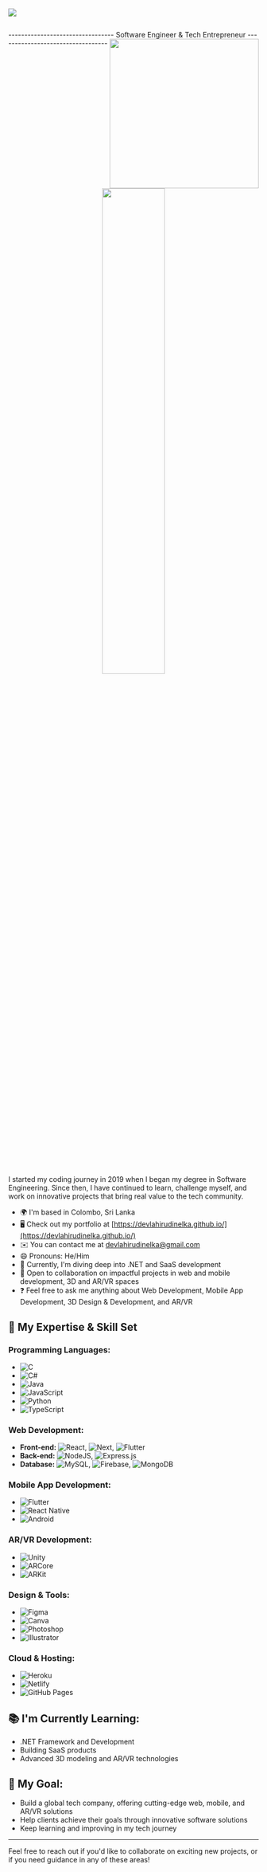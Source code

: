 <h1><p align="left">
  <a href="https://github.com/devlahirudinelka/readme-typing-svg"><img src="https://readme-typing-svg.herokuapp.com?font=Fira+Code&pause=1000&width=600&lines=Hi+%F0%9F%91%8B%F0%9F%8F%BB%2C+I+am+Lahiru+D+K+Yapa"></a>
</p></h1>
---------------------------------
Software Engineer & Tech Entrepreneur
----------------------------------

<img align="right" width="300em" height="300em" src="https://github.com/birobirobiro/birobirobiro/blob/master/animation_500_kv8i962g.gif?raw=true"/>

<div align="center">
<img src="https://rishavanand.github.io/static/images/greetings.gif" align="center" width="50%" />
</div> 

<br/>

I started my coding journey in 2019 when I began my degree in Software Engineering. Since then, I have continued to learn, challenge myself, and work on innovative projects that bring real value to the tech community. 

- 🌍 I'm based in Colombo, Sri Lanka
- 🖥️ Check out my portfolio at [https://devlahirudinelka.github.io/](https://devlahirudinelka.github.io/)
- ✉️ You can contact me at [devlahirudinelka@gmail.com](mailto:devlahirudinelka@gmail.com)
- 😄 Pronouns: He/Him
- 🧠 Currently, I'm diving deep into .NET and SaaS development
- 🤝 Open to collaboration on impactful projects in web and mobile development, 3D and AR/VR spaces
- ❓ Feel free to ask me anything about Web Development, Mobile App Development, 3D Design & Development, and AR/VR

## 🚀 My Expertise & Skill Set

### **Programming Languages:**
- ![C](https://img.shields.io/badge/c-%2300599C.svg?style=for-the-badge&logo=c&logoColor=white) 
- ![C#](https://img.shields.io/badge/C%23-239120?style=for-the-badge&logo=c-sharp&logoColor=white)
- ![Java](https://img.shields.io/badge/Java-ED8B00?style=for-the-badge&logo=openjdk&logoColor=white) 
- ![JavaScript](https://img.shields.io/badge/javascript-%23323330.svg?style=for-the-badge&logo=javascript&logoColor=%23F7DF1E) 
- ![Python](https://img.shields.io/badge/python-3670A0?style=for-the-badge&logo=python&logoColor=ffdd54) 
- ![TypeScript](https://img.shields.io/badge/TypeScript-007ACC?style=for-the-badge&logo=typescript&logoColor=white)

### **Web Development:**
- **Front-end:** ![React](https://img.shields.io/badge/react-%2320232a.svg?style=for-the-badge&logo=react&logoColor=%2361DAFB), ![Next](https://img.shields.io/badge/Next.js-000000?style=for-the-badge&logo=next.js&logoColor=white), ![Flutter](https://img.shields.io/badge/Flutter-3670A0?style=for-the-badge&logo=flutter&logoColor=ffdd54)
- **Back-end:** ![NodeJS](https://img.shields.io/badge/node.js-6DA55F?style=for-the-badge&logo=node.js&logoColor=white), ![Express.js](https://img.shields.io/badge/express.js-%23404d59.svg?style=for-the-badge&logo=express&logoColor=%2361DAFB)
- **Database:** ![MySQL](https://img.shields.io/badge/mysql-%2300f.svg?style=for-the-badge&logo=mysql&logoColor=white), ![Firebase](https://img.shields.io/badge/firebase-%23039BE5.svg?style=for-the-badge&logo=firebase), ![MongoDB](https://img.shields.io/badge/MongoDB-%234ea94b.svg?style=for-the-badge&logo=mongodb&logoColor=white)

### **Mobile App Development:**
- ![Flutter](https://img.shields.io/badge/Flutter-3670A0?style=for-the-badge&logo=flutter&logoColor=ffdd54)
- ![React Native](https://img.shields.io/badge/React%20Native-5C2D91?style=for-the-badge&logo=reactnative&logoColor=white)
- ![Android](https://img.shields.io/badge/android-%234CAF50.svg?style=for-the-badge&logo=android&logoColor=white)

### **AR/VR Development:**
- ![Unity](https://img.shields.io/badge/Unity-000000?style=for-the-badge&logo=unity&logoColor=white)
- ![ARCore](https://img.shields.io/badge/ARCore-4285F4?style=for-the-badge&logo=google-ar&logoColor=white)
- ![ARKit](https://img.shields.io/badge/ARKit-000000?style=for-the-badge&logo=apple&logoColor=white)

### **Design & Tools:**
- ![Figma](https://img.shields.io/badge/figma-%23F24E1E.svg?style=for-the-badge&logo=figma&logoColor=white)
- ![Canva](https://img.shields.io/badge/Canva-%2300C4CC.svg?style=for-the-badge&logo=Canva&logoColor=white)
- ![Photoshop](https://img.shields.io/badge/Adobe%20Photoshop-31A8FF?style=for-the-badge&logo=Adobe%20Photoshop&logoColor=black)
- ![Illustrator](https://img.shields.io/badge/Adobe%20Illustrator-FF9A00?style=for-the-badge&logo=adobe%20illustrator&logoColor=white)

### **Cloud & Hosting:**
- ![Heroku](https://img.shields.io/badge/heroku-%23430098.svg?style=for-the-badge&logo=heroku&logoColor=white)
- ![Netlify](https://img.shields.io/badge/Netlify-00C7B7?style=for-the-badge&logo=netlify&logoColor=white)
- ![GitHub Pages](https://img.shields.io/badge/GitHub_pages-100000?style=for-the-badge&logo=github&logoColor=white)

## 📚 I'm Currently Learning:
- .NET Framework and Development
- Building SaaS products
- Advanced 3D modeling and AR/VR technologies

## 🌱 My Goal:
- Build a global tech company, offering cutting-edge web, mobile, and AR/VR solutions
- Help clients achieve their goals through innovative software solutions
- Keep learning and improving in my tech journey

---

Feel free to reach out if you'd like to collaborate on exciting new projects, or if you need guidance in any of these areas!
